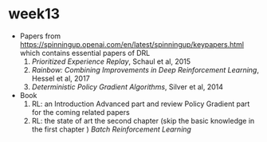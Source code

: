 # week13

* Papers from  https://spinningup.openai.com/en/latest/spinningup/keypapers.html which contains essential papers of DRL
  1. *Prioritized Experience Replay*, Schaul et al, 2015
  2. *Rainbow: Combining Improvements in Deep Reinforcement Learning*, Hessel et al, 2017
  3. *Deterministic Policy Gradient Algorithms*, Silver et al, 2014
* Book
  1. RL: an Introduction Advanced part and review Policy Gradient part for the coming related papers
  2. RL: the state of art  the second chapter (skip the basic knowledge in the first chapter ) *Batch Reinforcement Learning*
